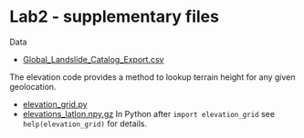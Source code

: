 ---
---
# Lab2 - supplementary files

Data
* [Global_Landslide_Catalog_Export.csv](Global_Landslide_Catalog_Export.csv)

The elevation code provides a method to lookup terrain height for any given geolocation.
* [elevation_grid.py](elevation_grid.py)
* [elevations_latlon.npy.gz](elevations_latlon.npy.gz)
In Python after `import elevation_grid` see `help(elevation_grid)` for details.
